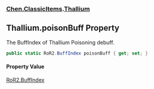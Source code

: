 
### [Chen.ClassicItems](./Chen-ClassicItems 'Chen.ClassicItems').[Thallium](./Chen-ClassicItems-Thallium 'Chen.ClassicItems.Thallium')

## Thallium.poisonBuff Property
The BuffIndex of Thallium Poisoning debuff.  
```csharp
public static RoR2.BuffIndex poisonBuff { get; set; }
```

#### Property Value
[RoR2.BuffIndex](https://docs.microsoft.com/en-us/dotnet/api/RoR2.BuffIndex 'RoR2.BuffIndex')  
